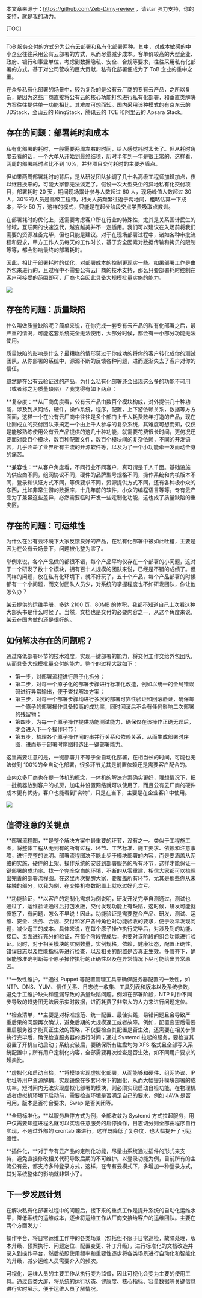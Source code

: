 本文章来源于：<https://github.com/Zeb-D/my-review> ，请star 强力支持，你的支持，就是我的动力。

[TOC]

------



ToB 服务交付的方式分为公有云部署和私有化部署两种。其中，对成本敏感的中小企业往往采用公有云部署的方式，从而尽量减少成本。客单价较高的大型企业、政府、银行和事业单位，考虑到数据隐私、安全、合规等要求，往往采用私有化部署的方式。基于对公司营收的巨大贡献，私有化部署便成为了 ToB 企业的重中之重。



在众多私有化部署的场景中，较为复杂的是公有云厂商的专有云产品，之所以复杂，是因为这些厂商直接将公有云的核心功能打包进行私有化部署，和垂直类解决方案往往提供单一功能相比，其难度可想而知。国内采用该种模式的有京东云的 JDStack，金山云的 KingStack，腾讯云的 TCE 和阿里云的 Apsara Stack。



## 存在的问题：部署耗时和成本



私有化部署的耗时，一般需要两周左右的时间，给人感觉耗时太长了。但从耗时角度去看的话，一个大单从开始到最终结项，历时半年到一年是很正常的，这样看，两周的部署耗时占比不到 10%，并非项目交付耗时的主要矛盾点。



但如果两周部署耗时的背后，是从研发团队抽调了几十名高级工程师加班加点，夜以继日换来的，可能大家都无法淡定了。假设一次大型央企的异地私有化交付项目，部署耗时 20 天，期间现场累计参与人数超过 60 人，现场峰值人数超过 30 人，30%的人员是高级工程师，相关人员频繁往返于两地间，粗略估算一下成本，至少 50 万，这样的模式，只能是在起步阶段交点学费吸取点教训。



在部署耗时的优化上，还需要考虑客户所在行业的特殊性，尤其是关系国计民生的领域，互联网的快速迭代，越变越美并不一定适用。我们可以建议在入场前将我们需要的资源准备完毕，但也只能是建议。对于在现场部署过程中，诸如各种审批流程和要求，甲方工作人员每天的工作时长，基于安全因素对数据传输和拷贝的限制等等，都会影响最终的部署耗时。



因此，相比于部署耗时的优化，对部署成本的控制更现实一些。如果部署工作是由外包来进行的，且过程中不需要公有云厂商的技术支持，那么只要部署耗时控制在客户可接受的范围即可，厂商也会因此具备大规模批量实施的能力。

![](../image/tob-arc.jpg)



## 存在的问题：质量缺陷



什么叫做质量缺陷呢？简单来说，在你完成一套专有云产品的私有化部署之后，最严重的情况，可能这套系统完全无法使用，大部分时候，都会有一小部分功能无法使用。



质量缺陷的影响是什么？最糟糕的情形莫过于你成功的将你的客户转化成你的测试团队，从你部署的系统中，源源不断的反馈各种问题，进而逐渐失去了客户对你的信任。



既然是在公有云验证过的产品，为什么私有化部署还会出现这么多的功能不可用（或者称之为质量缺陷）？我觉得有如下两点：



**复杂度：**从厂商角度看，公有云产品由数百个模块构成，对外提供几十种功能，涉及到从网络，硬件，操作系统，程序，配置，上下游依赖关系，数据等方方面面，这样一个在公有云厂商中往往是多个部门上千人耗费数年打造的产品，现在让刚成立的交付团队来搞定一个由上千人参与的复杂系统，其难度可想而知，仅仅是能够熟练使用公有云产品提供的这几十种功能，就需要花费很长时间，更何况还要面对数百个模块，数百种配置文件，数百个模块间的复杂依赖，不同的开发语言，几乎涵盖了业界所有主流的开源软件等，以及为了一个小功能牵一发而动全身的痛苦。



**兼容性：**从客户角度看，不同行业不同客户，真可谓是千人千面。基础设施的供应商不同，组网协议不同，硬件的品牌型号规格不同，操作系统和内核版本不同，登录和认证方式不同，等保要求不同，资源提供方式不同，还有各种极小众的东西，比如非常生僻的数据库，十几年前的软件，小众的编程语言等等。专有云产品为了兼容这些差异，必然需要临时开发一些定制化功能，这也成了质量缺陷的重灾区。



## 存在的问题：可运维性



为什么在公有云环境下大家反馈良好的产品，在私有化部署中被如此吐槽，主要是因为在公有云场景下，问题被化整为零了。



举例来说，各个产品做的都很不错，每个产品平均仅存在一个部署的小问题，这对于一个研发了数十个模块，拥有百十人规模的团队来说，已经是不错的成绩了。但同样的问题，放在私有化环境下，就不好玩了，五十个产品，每个产品部署的时候都有一个小问题，而交付团队人员少，对系统的掌握程度也不如研发团队，你让他怎么办？



某云提供的运维手册，多达 2100 页，80MB 的体积，我都不知道自己上次看这种大部头书是什么时候了。当然，文档也是交付的必要内容之一，从这个角度来说，某云在国内做的还是很好的。



## 如何解决存在的问题呢？



通过降低部署环节的技术难度，实现一键部署的能力，将交付工作交给外包团队，从而具备大规模批量交付的能力。整个的过程大致如下：



- 第一步，对部署流程进行原子化拆分；
- 第二步，对每一个原子化的部署步骤进行标准化改造，例如以统一的全局错误码进行异常输出，便于查找解决方案；
- 第三步，对每一个部署步骤均进行多次的部署可靠性验证和回滚验证，确保每一个原子的部署操作具备较高的成功率，同时回滚后不会有任何影响二次部署的残留物；
- 第四步，为每一个原子操作提供功能测试能力，确保仅在该操作正确无误后，才会进入下一个操作环节；
- 第五步，梳理各个原子操作间的串并行关系和依赖关系，从而生成部署时序图，进而基于部署时序图打造出一键部署能力。



这里需要注意的是，一键部署并不等于全自动化部署，在相当长的时间，可能也无法做到 100%的全自动化部署，很多环节尤其是前置依赖还是需要客户配合的。



业内众多厂商也在提一体机的概念，一体机的解决方案确实更好，理想情况下，把一批机器放到客户的机房，加电并设置网络就可以使用了，而且公有云厂商的硬件成本更有优势，客户也能看到"实物”，只是在当下，主要是在企业客户中使用。

![](../image/deployment-arc.png)



## 值得注意的关键点



**部署流程图，**是整个解决方案中最重要的环节，没有之一。类似于工程施工图，将整体工程从无到有的所有过程、环节、工艺标准、施工要求、依赖和注意事项，进行完整的说明。部署流程图决不能止步于模块部署的内容，而是要涵盖从网络的实施、硬件的上架、操作系统的安装到部署服务的所有环节，这样才能保证一键部署的成功率。找一个完全空白的环境，不断的从零重建，相信大家都可以梳理出完善的部署流程图。在这里再次提醒大家，要覆盖所有环节，尤其是那些你从未接触的部分，以我为例，在交换机参数配置上就吃过好几次亏。



**功能验证，**以客户的定制化需求为例说明，研发开发完毕自测通过，测试也通过了，运维验证通过后打包发版，交付发现功能上有缺陷，这时候，研发可能就愤怒了，有问题，怎么不早说！因此，功能验证是需要整合产品、研发、测试、运维、安全、法务、合规、交付和客户各种角色对功能验收的要求，便于及早发现问题，减少返工的成本。具体来说，在每个原子操作执行完毕后，对涉及到的功能、接口、页面进行充分的验证，在每个阶段完成后，也要对该阶段的组合功能进行验证。同时，对于相关模块的实例数量，实例规格，依赖，健康状态，配置正确性，错误日志以及性能指标等进行检查，以及相关的配置是否真正生效。多管齐下，确保能够准确判断每个原子操作执行的正确性以及在异常情况下尽可能给出异常原因。



**一致性维护，**通过 Puppet 等配置管理工具来确保服务器配置的一致性，如 NTP、DNS、YUM、信任关系、日志统一收集、工具列表和版本以及系统参数，避免手工维护缺失和遗漏导致的质量缺陷问题。例如在部署阶段，NTP 时钟不同步导致的趋势图无法展示实时数据，进而耗费了非常大的人力来进行问题定位。



**检查清单，**主要是对标准规范、统一配置、最佳实践，易错问题且会导致严重后果的问题再次确认，避免后期的大规模返工或者故障。例如，配置变更后需要重启服务器才能真正生效的策略，不仅要检查其配置是否生效，还需要在相关步骤执行完毕后，确保检查服务器的运行时间；通过 Systemd 拉起的服务，要检查其设置了开机自动启动；系统安装后，要确保所有磁盘均为 XFS 格式且全部写入系统配置中；所有用户定制化内容，全部需要再次检查是否生效，如不同用户要求的超卖比。



**虚拟化和启动自检，**将模块实现虚拟化部署，从而能够和硬件、组网协议、IP 地址等用户资源解耦，实现镜像在多套环境下的固化，从而大幅提升模块部署的成功率。短时间内无法实现虚拟化部署的模块，则必须实现启动自检功能，在物理机或者虚拟机环境下启动前，需要检查环境是否满足自己的要求，例如 JAVA 是否可用，版本是否符合要求，Swap 是否关闭等。



**全局标准化，**以服务启停方式为例，全部收敛为 Systemd 方式拉起服务，用户仅需要知道进程名就可以实现任意服务的启停操作，日志切分则全部由程序自行实现，不通过外部的 crontab 来进行，这样既降低了复杂度，也大幅提升了可运维性。



**插件化，**对于专有云产品的定制化功能，尽量由系统通过插件的形式来支持，避免直接修改相关代码导致后期的不可维护。以登录功能为例，目前所有的主流公有云，都支持多种登录方式，这样，在专有云模式下，多增加一种登录方式，其对系统整体的影响就非常小了。



## 下一步发展计划



在解决私有化部署过程中的问题后，接下来的重点工作是提升系统的自动化运维水平，降低系统的运维成本，逐步将运维工作从厂商交接给客户的运维团队。主要在两个方面发力：



操作平台，将日常运维工作中的各类场景（包括但不限于日常巡检，故障处理，版本升级、预案执行、问题定位、配置变更、补丁升级），进行标准化的文档改造并录入到操作平台，然后按照使用频率和重要性逐步将各类场景进行自动化和智能化的升级，减少运维人员需要介入的频次。



可视化，运维人员的主要工作从执行变为监督，因此可视化会变为主要的使用工具。通过各类大屏，将系统的运行状态、健康度、核心指标、容量数据等关键信息进行实时展示，便于运维人员了解情况。